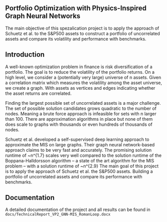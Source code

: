 ## Portfolio Optimization with Physics-Inspired Graph Neural Networks

The main objective of this spezalication project is to apply the approach of Schuetz et al. to the S&P500 assets to construct a portfolio of uncorrelated assets and compare its volatility and performance with benchmarks.

## Introduction

A well-known optimization problem in finance is risk diversification of a portfolio. The goal is to reduce the volatility of the portfolio returns. On a high level, we consider a (potentially very large) universe of n assets. Given a correlation matrix which measures the volatility among the asset universe, we create a graph. With assets as vertices and edges indicating whether the asset returns are correlated.

Finding the largest possible set of uncorrelated assets is a major challenge. The set of possible solution candidates grows quadratic to the number of nodes. Meaning a brute force approach is infeasible for sets with n larger than 100. There are approximation algorithms in place but none of them does scale to graphs with thousands or even hundreds of thousands of nodes.

Schuetz et al. developed a self-supervised deep learning approach to approximate the MIS on large graphs. Their graph neural network-based approach claims to be very fast and accurately. The promising solution runtime of ~n^{1.7} scales very well compared to the solution runtime of the Boppana-Halldorsson algorithm – a state of the art algorithm for the MIS problem – with a solution runtime of ~n^{2.9}
The main goal of this project is to apply the approach of Schuetz et al. the S&P500 assets. Building a portfolio of uncorrelated assets and compare its performance with benchmarks.

## Documentation 
A detailed documentation of the project and all results can be found in `docs/TechnicalReport_VP2_GNN-MIS_RomanLoop.docx`